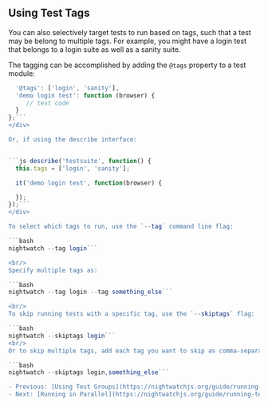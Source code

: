 ## Using Test Tags

You can also selectively target tests to run based on tags, such that a test may be belong to multiple tags. For example, you might have a login test that belongs to a login suite as well as a sanity suite.

The tagging can be accomplished by adding the `@tags` property to a test module:

```js module.exports = {
  '@tags': ['login', 'sanity'],
  'demo login test': function (browser) {
     // test code
  }
};```
</div>

Or, if using the describe interface:


```js describe('testsuite', function() {
  this.tags = ['login', 'sanity'];

  it('demo login test', function(browser) {

  });
});```
</div>

To select which tags to run, use the `--tag` command line flag:

```bash
nightwatch --tag login```

<br/>
Specify multiple tags as:

```bash
nightwatch --tag login --tag something_else```

<br/>
To skip running tests with a specific tag, use the `--skiptags` flag:

```bash
nightwatch --skiptags login```
<br/>
Or to skip multiple tags, add each tag you want to skip as comma-separated:

```bash
nightwatch --skiptags login,something_else```

- Previous: [Using Test Groups](https://nightwatchjs.org/guide/running-tests/test-groups.html)
- Next: [Running in Parallel](https://nightwatchjs.org/guide/running-tests/parallel-running.html)
